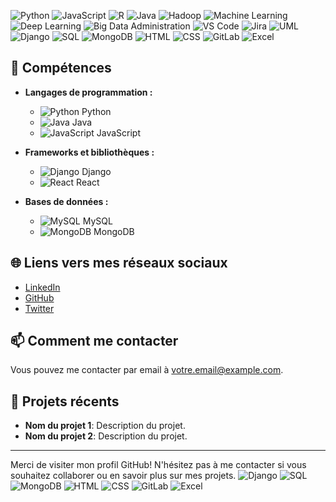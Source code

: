 ![Python](https://img.shields.io/badge/Python-3.11-blue) 
![JavaScript](https://img.shields.io/badge/JavaScript-ES6-yellow) 
![R](https://img.shields.io/badge/R-4.0.5-blue) 
![Java](https://img.shields.io/badge/Java-11-blue) 
![Hadoop](https://img.shields.io/badge/Hadoop-3.3.1-blue)
![Machine Learning](https://img.shields.io/badge/Machine_Learning-v1.0-blue)
![Deep Learning](https://img.shields.io/badge/Deep_Learning-v2.0-blue)
![Big Data Administration](https://img.shields.io/badge/Big_Data_Admin-Oracle-FF5733)
![VS Code](https://img.shields.io/badge/VS_Code-1.74-blue)
![Jira](https://img.shields.io/badge/Jira-8.19-blue)
![UML](https://img.shields.io/badge/UML-2.0-blue)
![Django](https://img.shields.io/badge/Django-3.2-blue)
![SQL](https://img.shields.io/badge/SQL-5.7-blue)
![MongoDB](https://img.shields.io/badge/MongoDB-4.4-green)
![HTML](https://img.shields.io/badge/HTML-5-orange)
![CSS](https://img.shields.io/badge/CSS-3-blue)
![GitLab](https://img.shields.io/badge/GitLab-14.4-blue)
![Excel](https://img.shields.io/badge/Excel-365-yellow)

## 🚀 Compétences

- **Langages de programmation :**
  - ![Python](https://upload.wikimedia.org/wikipedia/commons/c/c3/Python-logo-notext.svg) Python
  - ![Java](https://upload.wikimedia.org/wikipedia/commons/3/30/Java_programming_language_logo.svg) Java
  - ![JavaScript](https://upload.wikimedia.org/wikipedia/commons/6/61/JavaScript-logo.png) JavaScript

- **Frameworks et bibliothèques :**
  - ![Django](https://upload.wikimedia.org/wikipedia/commons/7/75/Django_logo.svg) Django
  - ![React](https://upload.wikimedia.org/wikipedia/commons/a/a7/React-icon.svg) React

- **Bases de données :**
  - ![MySQL](https://upload.wikimedia.org/wikipedia/fr/thumb/b/b9/MySQL_logo.svg/1200px-MySQL_logo.svg.png) MySQL
  - ![MongoDB](https://upload.wikimedia.org/wikipedia/commons/4/46/MongoDB_Logo.svg) MongoDB

## 🌐 Liens vers mes réseaux sociaux

- [LinkedIn](https://www.linkedin.com/in/votreprofil)
- [GitHub](https://github.com/votreprofil)
- [Twitter](https://twitter.com/votreprofil)

## 📫 Comment me contacter

Vous pouvez me contacter par email à [votre.email@example.com](mailto:votre.email@example.com).

## 🎉 Projets récents

- **Nom du projet 1**: Description du projet.
- **Nom du projet 2**: Description du projet.

---

Merci de visiter mon profil GitHub! N'hésitez pas à me contacter si vous souhaitez collaborer ou en savoir plus sur mes projets.
![Django](https://upload.wikimedia.org/wikipedia/commons/7/75/Django_logo.svg)
![SQL](https://upload.wikimedia.org/wikipedia/commons/d/d5/SQL_logo.svg)
![MongoDB](https://upload.wikimedia.org/wikipedia/commons/4/46/MongoDB_Logo.svg)
![HTML](https://upload.wikimedia.org/wikipedia/commons/3/3d/HTML5_logo_and_wordmark.svg)
![CSS](https://upload.wikimedia.org/wikipedia/commons/6/62/CSS3_logo.svg)
![GitLab](https://upload.wikimedia.org/wikipedia/commons/d/d5/GitLab_Logo.svg)
![Excel](https://upload.wikimedia.org/wikipedia/commons/5/5e/Microsoft_Excel_2013_logo.svg)


